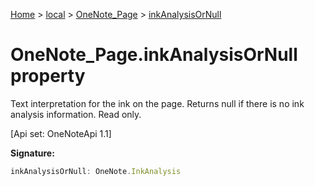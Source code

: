 [Home](./index) &gt; [local](local.md) &gt; [OneNote\_Page](local.onenote_page.md) &gt; [inkAnalysisOrNull](local.onenote_page.inkanalysisornull.md)

# OneNote\_Page.inkAnalysisOrNull property

Text interpretation for the ink on the page. Returns null if there is no ink analysis information. Read only. 

 \[Api set: OneNoteApi 1.1\]

**Signature:**
```javascript
inkAnalysisOrNull: OneNote.InkAnalysis
```
